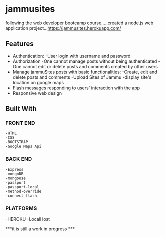 # jammusites
following the web developer bootcamp course.....created a node.js web application project...https://jammusites.herokuapp.com/
## Features
* Authentication:
  -User login with username and password
* Authorization
  -One cannot manage posts without being authenticated
  -One cannot edit or delete posts and comments created by other users
* Manage jammuSites posts with basic functionalities:
  -Create, edit and delete posts and comments
  -Upload Sites of Jammu 
  -display site's location on google maps
 * Flash messages responding to users' interaction with the app
 * Responsive web design
 
## Built With
### FRONT END
    -HTML
    -CSS
    -BOOTSTRAP
    -Google Maps Api
### BACK END
    -Express
    -mongoDB
    -mongoose
    -passport
    -passport-local
    -method-override
    -connect flash
### PLATFORMS
   -HEROKU
   -LocalHost
   
   ***it is still a work in progress ***
   
   


